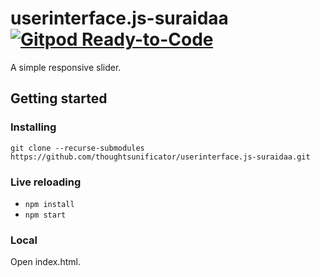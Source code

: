 # userinterface.js-suraidaa [![Gitpod Ready-to-Code](https://img.shields.io/badge/Gitpod-ready--to--code-blue?logo=gitpod)](https://gitpod.io/#https://github.com/thoughtsunificator/userinterface.js-suraidaa)

A simple responsive slider.

## Getting started

### Installing

```git clone --recurse-submodules https://github.com/thoughtsunificator/userinterface.js-suraidaa.git```

### Live reloading

- ``npm install``
- ``npm start``

### Local

Open index.html.
